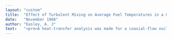 ```yaml
---
layout: "custom"
title:  "Effect of Turbulent Mixing on Average Fuel Temperatures in a Gas-Core Nuclear Rocket Engine"
date:   "November 1968"
author: "Easley, A. J"
text:   "<pre>A heat-transfer analysis was made for a coaxial-flow nuclear rocket. The analysis considers one-dimensional radial transfer of heat, by both radiation and turbulent mix­ ing from a centrally located fissioning gas to a coaxially flowing propellant. The results compare the effective thermal conductivities for radiation and turbulent mixing. Also included are typical radial-temperature profiles at various axial locations and average fuel temperatures showing the effect of neglecting turbulent mixing. Turbulent mixing had a large effect on local temperature in regions where the fuel density was smallest. Therefore, the effect of turbulent mixing on the average fuel temperature was small."
---
```

